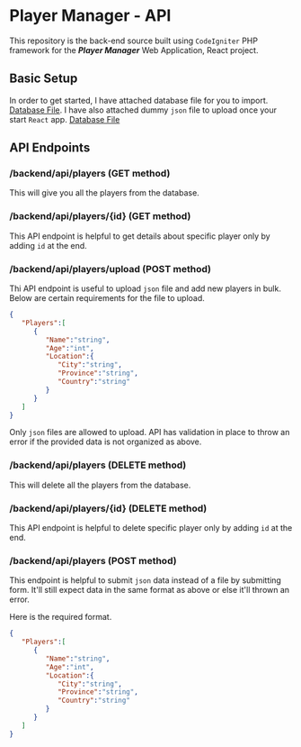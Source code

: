 # Player Manager - API

This repository is the back-end source built using `CodeIgniter` PHP framework for the ***Player Manager*** Web Application, React project.

## Basic Setup

In order to get started, I have attached database file for you to import. [Database File](../player_manager.sql). I have also attached dummy `json` file to upload once your start `React` app. [Database File](../players.json)

## API Endpoints

### /backend/api/players (GET method)

This will give you all the players from the database.

### /backend/api/players/{id} (GET method)

This API endpoint is helpful to get details about specific player only by adding `id` at the end.

### /backend/api/players/upload (POST method)

Thi API endpoint is useful to upload `json` file and add new players in bulk. Below are certain requirements for the file to upload.

```json
{
   "Players":[
      {
         "Name":"string",
         "Age":"int",
         "Location":{
            "City":"string",
            "Province":"string",
            "Country":"string"
         }
      }
   ]
}
```

Only `json` files are allowed to upload. API has validation in place to throw an error if the provided data is not organized as above.

### /backend/api/players (DELETE method)

This will delete all the players from the database.

### /backend/api/players/{id} (DELETE method)

This API endpoint is helpful to delete specific player only by adding `id` at the end.

### /backend/api/players (POST method)

This endpoint is helpful to submit `json` data instead of a file by submitting form. It'll still expect data in the same format as above or else it'll thrown an error.

Here is the required format.

```json
{
   "Players":[
      {
         "Name":"string",
         "Age":"int",
         "Location":{
            "City":"string",
            "Province":"string",
            "Country":"string"
         }
      }
   ]
}
```
